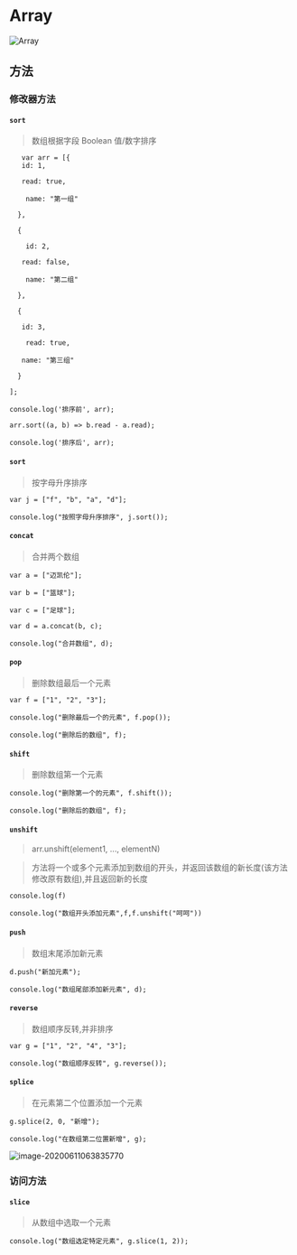 # Array

![Array](https://gitee.com/Uvdream/images/raw/master/images/20200612165828.png)

## 方法

### 修改器方法

#### `sort`

> 数组根据字段 Boolean 值/数字排序

```
   var arr = [{
   id: 1,

   read: true,

    name: "第一组"

  },

  {

    id: 2,

   read: false,

    name: "第二组"

  },

  {

   id: 3,

    read: true,

   name: "第三组"

  }

];

console.log('排序前', arr);

arr.sort((a, b) => b.read - a.read);

console.log('排序后', arr);
```

#### `sort`

> 按字母升序排序

```
var j = ["f", "b", "a", "d"];

console.log("按照字母升序排序", j.sort());
```

#### `concat`

> 合并两个数组

```
var a = ["迈凯伦"];

var b = ["篮球"];

var c = ["足球"];

var d = a.concat(b, c);

console.log("合并数组", d);
```

#### `pop`

> 删除数组最后一个元素

```
var f = ["1", "2", "3"];

console.log("删除最后一个的元素", f.pop());

console.log("删除后的数组", f);
```

#### `shift`

> 删除数组第一个元素

```
console.log("删除第一个的元素", f.shift());

console.log("删除后的数组", f);

```

#### `unshift`

> arr.unshift(element1, ..., elementN)

> 方法将一个或多个元素添加到数组的开头，并返回该数组的新长度(该方法修改原有数组),并且返回新的长度

```
console.log(f)

console.log("数组开头添加元素",f,f.unshift("呵呵"))
```

#### `push`

> 数组末尾添加新元素

```
d.push("新加元素");

console.log("数组尾部添加新元素", d);
```

#### `reverse`

> 数组顺序反转,并非排序

```
var g = ["1", "2", "4", "3"];

console.log("数组顺序反转", g.reverse());
```

#### `splice`

> 在元素第二个位置添加一个元素

```
g.splice(2, 0, "新增");

console.log("在数组第二位置新增", g);
```

![image-20200611063835770](https://gitee.com/UvDream/images/raw/master/images/20200611063837.png)

### 访问方法

#### `slice`

> 从数组中选取一个元素

```
console.log("数组选定特定元素", g.slice(1, 2));
```

